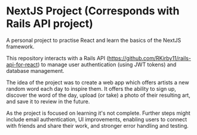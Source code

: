 # NextJS Project (Corresponds with Rails API project)

A personal project to practise React and learn the basics of the NextJS framework.

This repository interacts with a Rails API (https://github.com/RKirby11/rails-api-for-react) to manage user authentication (using JWT tokens) and database management.

The idea of the project was to create a web app which offers artists a new random word each day to inspire them. It offers the ability to sign up, discover the word of the day, upload (or take) a photo of their resulting art, and save it to review in the future.

As the project is focused on learning it's not complete. Further steps might include email authentication, UI improvements, enabling users to connect with friends and share their work, and stronger error handling and testing. 
